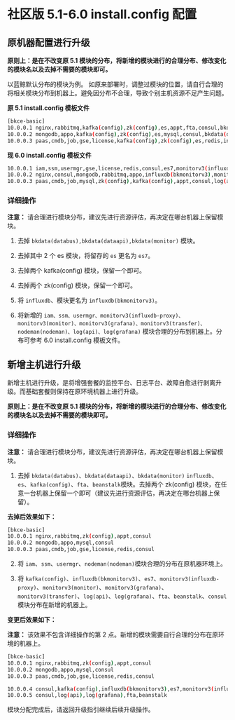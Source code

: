 # 社区版 5.1-6.0 install.config 配置

## 原机器配置进行升级

**原则上：是在不改变原 5.1 模块的分布，将新增的模块进行的合理分布、修改变化的模块名以及去掉不需要的模块即可。**

以蓝鲸默认分布的模块为例。
如原来部署时，调整过模块的位置，请自行合理的将相关模块分布到机器上。避免因分布不合理，导致个别主机资源不足产生问题。

**原 5.1 install.config 模板文件**

```bash
[bkce-basic]
10.0.0.1 nginx,rabbitmq,kafka(config),zk(config),es,appt,fta,consul,bkdata(databus)
10.0.0.2 mongodb,appo,kafka(config),zk(config),es,mysql,consul,bkdata(dataapi),beanstalk
10.0.0.3 paas,cmdb,job,gse,license,kafka(config),zk(config),es,redis,influxdb,consul,bkdata(monitor)
```

**现 6.0 install.config 模板文件**

```bash
10.0.0.1 iam,ssm,usermgr,gse,license,redis,consul,es7,monitorv3(influxdb-proxy),monitorv3(monitor),monitorv3(grafana)
10.0.0.2 nginx,consul,mongodb,rabbitmq,appo,influxdb(bkmonitorv3),monitorv3(transfer),fta,beanstalk
10.0.0.3 paas,cmdb,job,mysql,zk(config),kafka(config),appt,consul,log(api),nodeman(nodeman),log(grafana)
```

### 详细操作

**注意：** 请合理进行模块分布，建议先进行资源评估，再决定在哪台机器上保留模块。

1. 去掉 `bkdata(databus),bkdata(dataapi),bkdata(monitor)` 模块。

2. 去掉其中 2 个 es 模块，将留存的 `es` 更名为 `es7`。

3. 去掉两个 kafka(config) 模块，保留一个即可。

4. 去掉两个 zk(config) 模块，保留一个即可。

5. 将 `influxdb`、模块更名为 `influxdb(bkmonitorv3)`。

6. 将新增的 `iam、ssm、usermgr、monitorv3(influxdb-proxy)、monitorv3(monitor)、monitorv3(grafana)、monitorv3(transfer)、nodeman(nodeman)、log(api)、log(grafana)` 模块合理的分布到机器上。分布可参考 6.0 install.config 模板文件。

## 新增主机进行升级

新增主机进行升级，是将增强套餐的监控平台、日志平台、故障自愈进行剥离升级。而基础套餐则保持在原环境机器上进行升级。

**原则上：是在不改变原 5.1 模块的分布，将新增的模块进行的合理分布、修改变化的模块名以及去掉不需要的模块即可。**

### 详细操作

**注意：** 请合理进行模块分布，建议先进行资源评估，再决定在哪台机器上保留模块。

1. 去掉 `bkdata(databus)`、`bkdata(dataapi)`、`bkdata(monitor)` `influxdb`、`es`、`kafka(config)`、`fta`、`beanstalk`模块。去掉两个 zk(config) 模块，在任意一台机器上保留一个即可（建议先进行资源评估，再决定在哪台机器上保留）。

**去掉后效果如下：**

```bash
[bkce-basic]
10.0.0.1 nginx,rabbitmq,zk(config),appt,consul
10.0.0.2 mongodb,appo,mysql,consul
10.0.0.3 paas,cmdb,job,gse,license,redis,consul
```

2. 将 `iam`、`ssm`、`usermgr`、`nodeman(nodeman)`模块合理的分布在原机器环境上。

3. 将 `kafka(config)`、`influxdb(bkmonitorv3)`、`es7`、`monitorv3(influxdb-proxy)`、`monitorv3(monitor)`、`monitorv3(grafana)`、`monitorv3(transfer)`、`log(api)`、`log(grafana)`、`fta`、`beanstalk`、`consul` 模块分布在新增的机器上。

**变更后效果如下：**

**注意：** 该效果不包含详细操作的第 2 点。新增的模块需要自行合理的分布在原环境的机器上。

```bash
[bkce-basic]
10.0.0.1 nginx,rabbitmq,zk(config),appt,consul
10.0.0.2 mongodb,appo,mysql,consul
10.0.0.3 paas,cmdb,job,gse,license,redis,consul

10.0.0.4 consul,kafka(config),influxdb(bkmonitorv3),es7,monitorv3(influxdb-proxy),monitorv3(monitor),monitorv3(grafana),monitorv3(transfer)
10.0.0.5 consul,log(api),log(grafana),fta,beanstalk
```

模块分配完成后，请返回升级指引继续后续升级操作。
